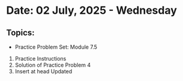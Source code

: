 # Date: 02 July, 2025 - Wednesday

## Topics:
- Practice Problem Set: Module 7.5
1. Practice Instructions
2. Solution of Practice Problem 4
3. Insert at head Updated